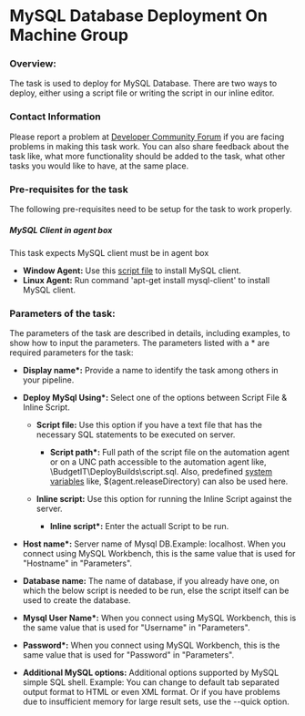 ﻿# MySQL Database Deployment On Machine Group
 
 
### Overview: 
 
The task is used to deploy for MySQL Database. There are two ways to deploy, either using a script file or writing the script in our inline editor. 
 
 
### Contact Information 
 
Please report a problem at [Developer Community Forum](https://developercommunity.visualstudio.com/spaces/21/index.html) if you are facing problems in making this task work.  You can also share feedback about the task like, what more functionality should be added to the task, what other tasks you would like to have, at the same place.
 
 
### Pre-requisites for the task 
The following pre-requisites need to be setup for the task to work properly. 

##### MySQL Client in agent box
This task expects MySQL client must be in agent box
- **Window Agent:** Use this [script file](https://aka.ms/window-mysqlcli-installer) to install MySQL client.
- **Linux Agent:**  Run command 'apt-get install mysql-client' to install MySQL client.
 
### Parameters of the task: 
The parameters of the task are described in details, including examples, to show how to input the parameters. The parameters listed with a \* are required parameters for the task: 
 
 
- **Display name\*:** Provide a name to identify the task among others in your pipeline. 
 
 - **Deploy MySql Using\*:** Select one of the options between Script File & Inline Script. 
 
 
   - **Script file:** Use this option if you have a text file that has the necessary SQL statements to be executed on server. 
 
 
      - **Script path\*:** Full path of the script file on the automation agent or on a UNC path accessible to the automation agent like,  \\BudgetIT\DeployBuilds\script.sql. Also, predefined [system variables](https://msdn.microsoft.com/Library/vs/alm/Build/scripts/variables) like, $(agent.releaseDirectory) can also be used here. 
 
 
   - **Inline script:** Use this option for running the Inline Script against the server.  
 
 
      - **Inline script\*:** Enter the actuall Script to be run. 
 
- **Host name\*:** Server name of Mysql DB.Example: localhost. When you connect using MySQL Workbench, this is the same value that is used for "Hostname" in "Parameters".  
 
- **Database name:**  The name of database, if you already have one, on which the below script is needed to be run, else the script itself can be used to create the database. 
 
- **Mysql User Name\*:** When you connect using MySQL Workbench, this is the same value that is used for "Username" in "Parameters".  
 
 
- **Password\*:** When you connect using MySQL Workbench, this is the same value that is used for "Password" in "Parameters".  
 
 
- **Additional MySQL options:** Additional options supported by MySQL simple SQL shell.
Example: You can change to default tab separated output format to HTML or even XML format. Or if you have problems due to insufficient memory for large result sets, use the --quick option. 
 
 

